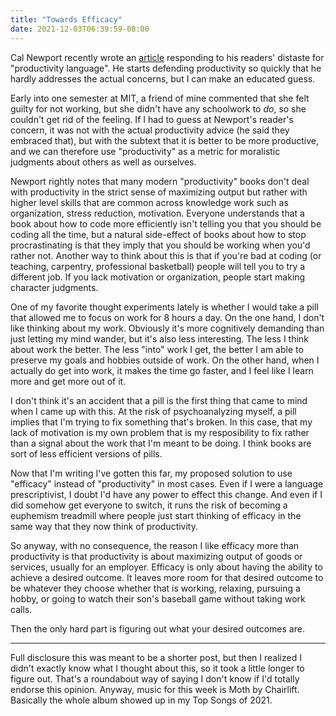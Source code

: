 ```yaml
---
title: "Towards Efficacy"
date: 2021-12-03T06:39:59-08:00
---
```


Cal Newport recently wrote an [article](https://www.newyorker.com/culture/office-space/the-frustration-with-productivity-culture) responding to his readers' distaste for "productivity language".
He starts defending productivity so quickly that he hardly addresses the actual concerns, but I can make an educated guess.

Early into one semester at MIT, a friend of mine commented that she felt guilty for not working, but she didn't have any schoolwork to *do*, so she couldn't get rid of the feeling.
If I had to guess at Newport's reader's concern, it was not with the actual productivity advice (he said they embraced that), but with the subtext that it is better to be more productive, and we can therefore use "productivity" as a metric for moralistic judgments about others as well as ourselves.

Newport rightly notes that many modern "productivity" books don't deal with productivity in the strict sense of maximizing output but rather with higher level skills that are common across knowledge work such as organization, stress reduction, motivation.
Everyone understands that a book about how to code more efficiently isn't telling you that you should be coding all the time, but a natural side-effect of books about how to stop procrastinating is that they imply that you should be working when you'd rather not.
Another way to think about this is that if you're bad at coding (or teaching, carpentry, professional basketball) people will tell you to try a different job.
If you lack motivation or organization, people start making character judgments.

One of my favorite thought experiments lately is whether I would take a pill that allowed me to focus on work for 8 hours a day.
On the one hand, I don't like thinking about my work.
Obviously it's more cognitively demanding than just letting my mind wander, but it's also less interesting.
The less I think about work the better.
The less "into" work I get, the better I am able to preserve my goals and hobbies outside of work.
On the other hand, when I actually do get into work, it makes the time go faster, and I feel like I learn more and get more out of it.

I don't think it's an accident that a pill is the first thing that came to mind when I came up with this.
At the risk of psychoanalyzing myself, a pill implies that I'm trying to fix something that's broken.
In this case, that my lack of motivation is my own problem that is my resposibility to fix rather than a signal about the work that I'm meant to be doing.
I think books are sort of less efficient versions of pills. 

Now that I'm writing I've gotten this far, my proposed solution to use "efficacy" instead of "productivity" in most cases. Even if I were a language prescriptivist, I doubt I'd have any power to effect this change. And even if I did somehow get everyone to switch, it runs the risk of becoming a euphemism treadmill where people just start thinking of efficacy in the same way that they now think of productivity.

So anyway, with no consequence, the reason I like efficacy more than productivity is that productivity is about maximizing output of goods or services, usually for an employer.
Efficacy is only about having the ability to achieve a desired outcome. It leaves more room for that desired outcome to be whatever they choose whether that is working, relaxing, pursuing a hobby, or going to watch their son's baseball game without taking work calls.

Then the only hard part is figuring out what your desired outcomes are.

---

Full disclosure this was meant to be a shorter post, but then I realized I didn't exactly know what I thought about this, so it took a little longer to figure out. That's a roundabout way of saying I don't know if I'd totally endorse this opinion. Anyway, music for this week is Moth by Chairlift. Basically the whole album showed up in my Top Songs of 2021.
